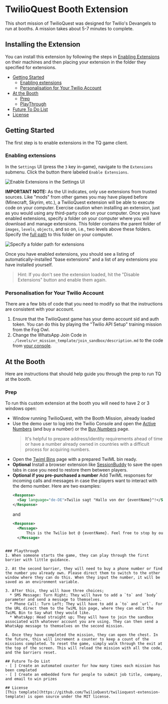 # TwilioQuest Booth Extension
This short mission of TwilioQuest was designed for Twilio's Devangels to run at booths. A mission takes about 5-7 minutes to complete.
  
## Installing the Extension
You can install this extension by following the steps in [Enabling Extensions](#enabling-extensions) on their machines and then placing your extension in the folder they specified for extensions.

<!-- START doctoc generated TOC please keep comment here to allow auto update -->
<!-- DON'T EDIT THIS SECTION, INSTEAD RE-RUN doctoc TO UPDATE -->

- [Getting Started](#getting-started)
  - [Enabling extensions](#enabling-extensions)
  - [Personalisation for Your Twilio Account](#personalisation-for-your-twilio-account)
- [At the Booth](#at-the-booth)
  - [Prep](#prep)
  - [PlayThrough](#playthrough)
- [Future To Do List](#future-to-do-list)
- [License](#license)

<!-- END doctoc generated TOC please keep comment here to allow auto update -->

## Getting Started
The first step is to enable extensions in the TQ game client.

### Enabling extensions

In the `Settings` UI (press the `3` key in-game), navigate to the `Extensions` submenu. Click the button there labeled `Enable Extensions`.

![Enable Extensions in the Settings UI](https://firebasestorage.googleapis.com/v0/b/twilioquest-prod.appspot.com/o/docs%2Fenable-extensions.png?alt=media&token=8cc8e5ea-ee56-4a39-ae92-91add950b040)

**IMPORTANT NOTE:** As the UI indicates, only use extensions from trusted sources. Like "mods" from other games you may have played before (Minecraft, Skyrim, etc.), a TwilioQuest extension will be able to execute code on your computer. Exercise caution when installing an extension, just as you would using any third-party code on your computer. Once you have enabled extensions, specify a folder on your computer where you will download and manage extensions. This folder contains the parent folder of `images`, `levels`, `objects`, and so on, i.e., two levels above these folders. Specify the [full path](https://en.wikipedia.org/wiki/Fully_qualified_name#Filenames_and_paths) to this folder on your computer.

![Specify a folder path for extensions](https://firebasestorage.googleapis.com/v0/b/twilioquest-prod.appspot.com/o/docs%2Fext-folder.png?alt=media&token=4936dd5c-d84c-459e-9179-4c545a64b297)

Once you have enabled extensions, you should see a listing of automatically-installed "base extensions" and a list of any extensions you have installed yourself.

> Hint: If you don't see the extension loaded, hit the "Disable Extensions" button and enable them again.

### Personalisation for Your Twilio Account
There are a few bits of code that you need to modify so that the instructions are consistent with your account.

1. Ensure that the TwilioQuest game has your demo account sid and auth token. You can do this by playing the "Twilio API Setup" training mission from the Fog Owl.
2. Change the WhatsApp Join Code in `./levels/vr_mission_template/join_sandbox/description.md` to the code from [your console](https://www.twilio.com/console/sms/WhatsApp/sandbox).

## At the Booth
Here are instructions that should help guide you through the prep to run TQ at the booth.

### Prep
To run this custom extension at the booth you will need to have 2 or 3 windows open:
- Window running TwilioQuest, with the Booth Mission, already loaded
- Use the demo user to log into the Twilio Console and open the [Active Numbers](https://www.twilio.com/console/phone-numbers/) (and buy a number) or the [Buy Numbers](https://www.twilio.com/console/phone-numbers/search) page. 
  > It's helpful to prepare address/identity requirements ahead of time or have a number already owned in countries with a difficult process for acquiring numbers.
- Open the [Twiml Bins](https://www.twilio.com/console/runtime/twiml-bins) page with a prepared TwiML bin ready.
- **Optional** Install a  browser extension like [SessionBuddy](https://chrome.google.com/webstore/detail/session-buddy/edacconmaakjimmfgnblocblbcdcpbko?hl=en) to save the open tabs in case you need to restore them between players.
- **Optional if you pre-purchased a number** Add TwiML responses for incoming calls and messages in case the players want to interact with the demo number. Here are two examples:
  ```XML
  <Response>
    <Say language="de-DE">Twilio sagt "Hallo von der {eventName}"!</Say>
  </Response>
  ```
  and
  ```XML
  <Response>
    <Message>
        This is the Twilio bot @ {eventName}. Feel free to stop by our booth if you want to learn more.
    </Message>
</Response>


  ```

### Playthrough
1. When someone starts the game, they can play through the first barrier with little guidance.

2. At the second barrier, they will need to buy a phone number or find the number you already own. Please direct them to switch to the other window where they can do this. When they input the number, it will be saved as an environment variable.

3. After this, they will have three choices;
    * SMS Message: Turn Right; They will have to add a `to` and `body` parameter and send a message to themselves. 
    * Phone Call: Turn Left; They will have to add a `to` and `url`. For the URL direct them to the TwiML bin page, where they can edit the TwiML Bin to Say what they would like.
    * WhatsApp: Head straight up; They will have to join the sandbox associated with whatever account you are using. They can then send a WhatsApp message to themselves on the second mission.

4. Once they have completed the mission, they can open the chest. In the future, this will increment a counter to keep a count of the missions completed. To reset the game, simply walk through the exit at the top of the screen. This will reload the mission with all the code, and the barriers reset.

## Future To-Do List
- [ ] Create an automated counter for how many times each mission has been completed
- [ ] Create an embedded form for people to submit job title, company, and email to win prizes

## License
[This template](https://github.com/TwilioQuest/twilioquest-extension-template) is open source under the MIT license.
